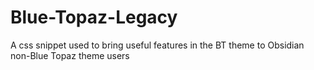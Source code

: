 # Blue-Topaz-Legacy
A css snippet used to bring useful features in the BT theme to Obsidian non-Blue Topaz theme users
